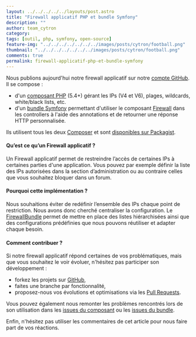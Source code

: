 ```yaml
---
layout: ../../../../../layouts/post.astro
title: "Firewall applicatif PHP et bundle Symfony"
description: ""
author: team_cytron
category:
tags: [outil, php, symfony, open-source]
feature-img: "../../../../../../../images/posts/cytron/football.png"
thumbnail: "../../../../../../../images/posts/cytron/football.png"
comments: true
permalink: firewall-applicatif-php-et-bundle-symfony
---
```

Nous publions aujourd'hui notre firewall applicatif sur notre [compte GitHub](https://github.com/BedrockStreaming). Il se compose :

- d'un [composant PHP](https://github.com/BedrockStreaming/Firewall) (5.4+) gérant les IPs (V4 et V6), plages, wildcards, white/black lists, etc.
- d'un [bundle Symfony](https://github.com/BedrockStreaming/FirewallBundle) permettant d'utiliser le composant [Firewall](https://github.com/BedrockStreaming/Firewall) dans les controllers à l'aide des annotations et de retourner une réponse HTTP personnalisée.

Ils utilisent tous les deux [Composer](https://getcomposer.org/) et sont [disponibles sur Packagist](https://packagist.org/packages/m6web/).

#### Qu’est ce qu’un Firewall applicatif ?

Un Firewall applicatif permet de restreindre l’accès de certaines IPs à certaines parties d'une application. Vous pouvez par exemple définir la liste des IPs autorisées dans la section d’administration ou au contraire celles que vous souhaitez bloquer dans un forum.

#### Pourquoi cette implémentation ?

Nous souhaitions éviter de redéfinir l’ensemble des IPs chaque point de restriction. Nous avons donc cherché centraliser la configuration. Le [FirewallBundle](https://github.com/BedrockStreaming/FirewallBundle) permet de mettre en place des listes hiérarchisées ainsi que des configurations prédéfinies que nous pouvons réutiliser et adapter chaque besoin.

#### Comment contribuer ?

Si notre firewall applicatif répond certaines de vos problématiques, mais que vous souhaitez le voir évoluer, n'hésitez pas participer son développement :

- forkez les projets sur [GitHub](https://github.com/BedrockStreaming/),
- faites une branche par fonctionnalité,
- proposez-nous vos évolutions et optimisations via les [Pull Requests](https://github.com/blog/712-pull-requests-2-0).

Vous pouvez également nous remonter les problèmes rencontrés lors de son utilisation dans les [issues du composant](https://github.com/BedrockStreaming/Firewall/issues) ou les [issues du bundle](https://github.com/BedrockStreaming/FirewallBundle/issues).

Enfin, n'hésitez pas utiliser les commentaires de cet article pour nous faire part de vos réactions.
